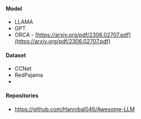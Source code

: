 #### Model
- LLAMA
- GPT
- ORCA - [‌https://arxiv.org/pdf/2306.02707.pdf](‌https://arxiv.org/pdf/2306.02707.pdf)
#### Dataset
- CCNet
- RedPajama
- 
#### Repositories
- https://github.com/Hannibal046/Awesome-LLM